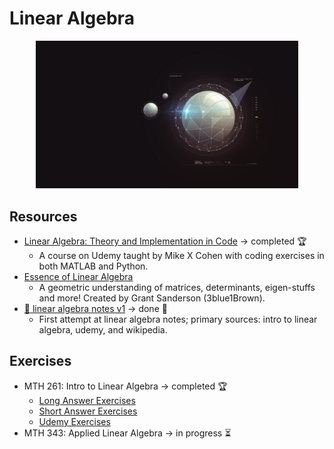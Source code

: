 # Linear Algebra

<p align="center">
  <kbd>
    <img width="420" src="../../assets/images/applied.jpg">
  </kbd>
</p>

## Resources

- [Linear Algebra: Theory and Implementation in Code](https://www.udemy.com/course/linear-algebra-theory-and-implementation/) &rarr; completed 🏆
  - A course on Udemy taught by Mike X Cohen with coding exercises in both MATLAB and Python.
- [Essence of Linear Algebra](https://www.youtube.com/playlist?list=PLZHQObOWTQDPD3MizzM2xVFitgF8hE_ab)
  - A geometric understanding of matrices, determinants, eigen-stuffs and more! Created by Grant Sanderson (3blue1Brown).
- [📑 linear algebra notes v1](http://raw.githubusercontent.com/nosvagor/notes/main/assets/prior/mth-261.pdf) &rarr; done 🏫
  - First attempt at linear algebra notes; primary sources: intro to linear algebra, udemy, and wikipedia.

## Exercises

- MTH 261: Intro to Linear Algebra &rarr; completed 🏆
  - [Long Answer Exercises](mth-261/long-answer)
  - [Short Answer Exercises](https://github.com/nosvagor/notes/tree/main/water/python/linear/mth-261/short-answer)
  - [Udemy Exercises](https://github.com/nosvagor/notes/tree/main/water/python/linear/mth-261/udemy)
- MTH 343: Applied Linear Algebra &rarr; in progress ⏳
